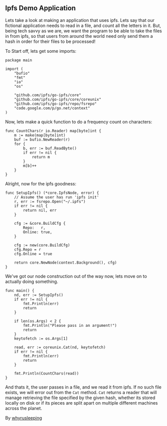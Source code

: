 ## Ipfs Demo Application
Lets take a look at making an application that uses ipfs. Lets say that our
fictional application needs to read in a file, and count all the letters in
it. But, being tech savvy as we are, we want the program to be able to take the
files in from ipfs, so that users from around the world need only send them a
hash in order for their files to be processed!

To Start off, lets get some imports:
```
package main

import (
    "bufio"
    "fmt"
    "io"
    "os"

    "github.com/ipfs/go-ipfs/core"
    "github.com/ipfs/go-ipfs/core/coreunix"
    "github.com/ipfs/go-ipfs/repo/fsrepo"
    "code.google.com/p/go.net/context"
)
```


Now, lets make a quick function to do a frequency count on characters:

```
func CountChars(r io.Reader) map[byte]int {
    m := make(map[byte]int)
    buf := bufio.NewReader(r)
    for {
        b, err := buf.ReadByte()
        if err != nil {
            return m
        }
        m[b]++
    }
}
```

Alright, now for the ipfs goodness:

```
func SetupIpfs() (*core.IpfsNode, error) {
    // Assume the user has run 'ipfs init'
    r, err := fsrepo.Open("~/.ipfs")
    if err != nil {
        return nil, err
    }

    cfg := &core.BuildCfg {
        Repo:   r,
        Online: true,
    }

    cfg := new(core.BuildCfg)
    cfg.Repo = r
    cfg.Online = true

    return core.NewNode(context.Background(), cfg)
}
```

We've got our node construction out of the way now, lets move on to actually
doing something.

```
func main() {
    nd, err := SetupIpfs()
    if err != nil {
        fmt.Println(err)
        return
    }

    if len(os.Args) < 2 {
        fmt.Println("Please pass in an argument!")
        return
    }
    keytofetch := os.Args[1]

    read, err := coreunix.Cat(nd, keytofetch)
    if err != nil {
        fmt.Println(err)
        return
    }

    fmt.Println(CountChars(read))
}
```

And thats it, the user passes in a file, and we read it from ipfs. If no such
file exists, we will error out from the `Cat` method. `Cat` returns a reader
that will manage retrieving the file specified by the given hash, whether its
stored locally on disk or if its pieces are split apart on multiple different
machines across the planet.

By [whyrusleeping](http://github.com/whyrusleeping)
